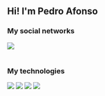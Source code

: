 ## Hi! I'm Pedro Afonso

<div class="network">
  <h3> My social networks </h3>
  <a href="https://www.linkedin.com/in/pedro-afonso-paulina-ataide-9585382a6/"><img src="https://img.shields.io/badge/LinkedIn-0077B5?style=for-the-badge&logo=linkedin&logoColor=white"></a>
</div>
<br>
<div>
  <h3> My technologies </h3>
  <img src="[https://img.shields.io/badge/HTML-239120?style=for-the-badge&logo=html5&logoColor=white](https://img.shields.io/badge/HTML5-E34F26?style=for-the-badge&logo=html5&logoColor=white)">
  <img src="https://img.shields.io/badge/CSS-239120?&style=for-the-badge&logo=css3&logoColor=white">
  <img src="https://img.shields.io/badge/JavaScript-F7DF1E?style=for-the-badge&logo=javascript&logoColor=black">
  <img src="https://img.shields.io/badge/Wordpress-21759B?style=for-the-badge&logo=wordpress&logoColor=white">
  
</div>
